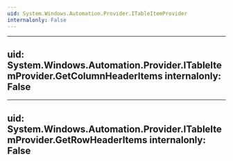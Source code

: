 ```yaml
---
uid: System.Windows.Automation.Provider.ITableItemProvider
internalonly: False
---
```


---
uid: System.Windows.Automation.Provider.ITableItemProvider.GetColumnHeaderItems
internalonly: False
---

---
uid: System.Windows.Automation.Provider.ITableItemProvider.GetRowHeaderItems
internalonly: False
---
